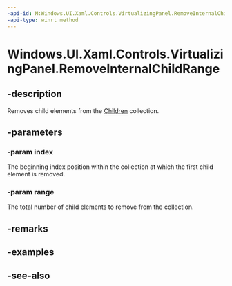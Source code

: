 ```yaml
---
-api-id: M:Windows.UI.Xaml.Controls.VirtualizingPanel.RemoveInternalChildRange(System.Int32,System.Int32)
-api-type: winrt method
---
```


<!-- Method syntax
protected void RemoveInternalChildRange(System.Int32 index, System.Int32 range)
-->

# Windows.UI.Xaml.Controls.VirtualizingPanel.RemoveInternalChildRange

## -description
Removes child elements from the [Children](panel_children.md) collection.



## -parameters
### -param index
The beginning index position within the collection at which the first child element is removed.

### -param range
The total number of child elements to remove from the collection.

## -remarks

## -examples

## -see-also
